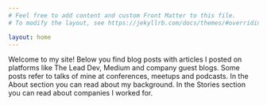 ```yaml
---
# Feel free to add content and custom Front Matter to this file.
# To modify the layout, see https://jekyllrb.com/docs/themes/#overriding-theme-defaults

layout: home
---
```


Welcome to my site! 
Below you find blog posts with articles I posted on platforms like The Lead Dev, Medium and company guest blogs. 
Some posts refer to talks of mine at conferences, meetups and podcasts.
In the About section you can read about my background. In the Stories section you can read about companies I worked for.
